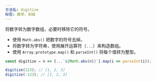 ```yaml
---
方法名: digitize
标签: 数学，初级
---
```


将数字转为数字数组，必要时移除它的符号。

- 使用 `Math.abs()` 把数字的符号去掉。
- 将数字转为字符串，使用展开运算符（`...`）来构造数组。
- 使用 `Array.prototype.map()` 和 `parseInt()` 将每个值转为整型。

```js
const digitize = n => [...`${Math.abs(n)}`].map(i => parseInt(i));
```

```js
digitize(123); // [1, 2, 3]
digitize(-123); // [1, 2, 3]
```
